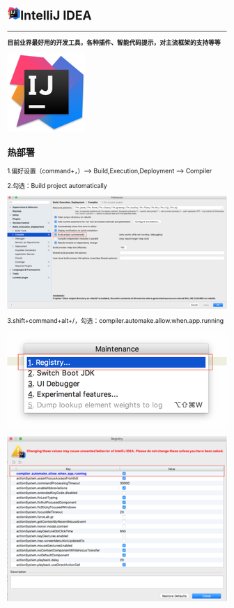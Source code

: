 # <img src="../images/icon/IntelliJIDEA.png" width="30" height="30" />IntelliJ IDEA

---

**目前业界最好用的开发工具，各种插件、智能代码提示，对主流框架的支持等等**

<img src="../images/icon/IntelliJIDEA.png" width="180" height="180" />

## 热部署

1.偏好设置（command+，）--> Build,Execution,Deployment --> Compiler

2.勾选：Build project automatically

![偏好设置](../images/idea_content/idea1-1.png)

3.shift+command+alt+/，勾选：compiler.automake.allow.when.app.running

![设置Register](../images/idea_content/idea1-2.png)

![设置Register](../images/idea_content/idea1-3.png)